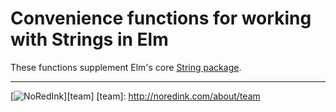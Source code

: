 # Convenience functions for working with Strings in Elm

These functions supplement Elm's core [String package](http://package.elm-lang.org/packages/elm-lang/core/latest/String).

---
[![NoRedInk](https://cloud.githubusercontent.com/assets/1094080/9069346/99522418-3a9d-11e5-8175-1c2bfd7a2ffe.png)][team]
[team]: http://noredink.com/about/team

